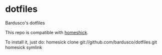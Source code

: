 dotfiles
========

Bardusco's dotfiles

This repo is compatible with [homeshick](https://github.com/andsens/homeshick).

To install it, just do:
	homesick clone git://github.com/bardusco/dotfiles.git 
	homesick symlink



